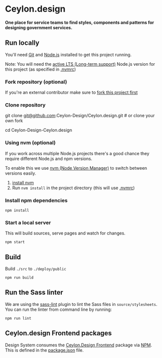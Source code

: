 # Ceylon.design

**One place for service teams to find styles, components and patterns for
designing government services.**

## Run locally

You'll need [Git](https://help.github.com/articles/set-up-git/) and [Node.js](https://nodejs.org/en/) installed to get this project running.

Note: You will need the [active LTS (Long-term support)](https://github.com/nodejs/Release#release-schedule) Node.js version for this project (as specified in [.nvmrc](./.nvmrc))

### Fork repository (optional)
If you're an external contributor make sure to [fork this project first](https://help.github.com/articles/fork-a-repo/)

### Clone repository

git clone git@github.com:Ceylon-Design/Ceylon.design.git # or clone your own fork

cd Ceylon-Design-Ceylon.design

### Using nvm (optional)
If you work across multiple Node.js projects there's a good chance they require different Node.js and npm versions.

To enable this we use [nvm (Node Version Manager)](https://github.com/creationix/nvm) to switch between versions easily.

1. [install nvm](https://github.com/creationix/nvm#installation)
2. Run `nvm install` in the project directory (this will use [.nvmrc](./.nvmrc))

### Install npm dependencies
```
npm install
```

### Start a local server
This will build sources, serve pages and watch for changes.
```
npm start
```

## Build
Build `./src` to `./deploy/public`
```
npm run build
```

## Run the Sass linter

We are using the [sass-lint][sass-lint] plugin to lint the Sass files in
`source/stylesheets`. You can run the linter from command line by running:

```
npm run lint
```

[sass-lint]: https://github.com/juanfran/gulp-scss-lint

## Ceylon.design Frontend packages

Design System consumes the [Ceylon.Design Frontend](https://github.com/Ceylon-Design/CeylonD-Frontend) package via [NPM](https://www.npmjs.com/).
This is defined in the [package.json](package.json) file.


